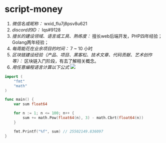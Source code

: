 # script-money

1. *微信名或昵称：* wxid_flu7j8psv8u621
2. *discord的ID：* lqs#9128
3. *擅长的建设领域、语言或工具、熟练度：* 擅长web后端开发，PHP四年经验；Golang两年经验；
4. *每周能花在业余项目的时间：* 7 ~ 10 小时
5. *区块链建设经验（产品、项目、黑客松、技术文章、代码贡献、艺术创作等）：* 区块链入门阶段，有去了解相关概念。
6. *用任意编程语言计算以下公式*
![](https://latex.codecogs.com/svg.image?\sum_{n=1}^{100}\left&space;(n^{3}-\sqrt[3]{n}&space;\right&space;))

```go
import (
	"fmt"
	"math"
)

func main() {
	var sum float64

	for n := 1; n <= 100; n++ {
		sum += math.Pow(float64(n), 3) - math.Cbrt(float64(n))
	}

	fmt.Printf("%f", sum) // 25502149.836097
}
```
